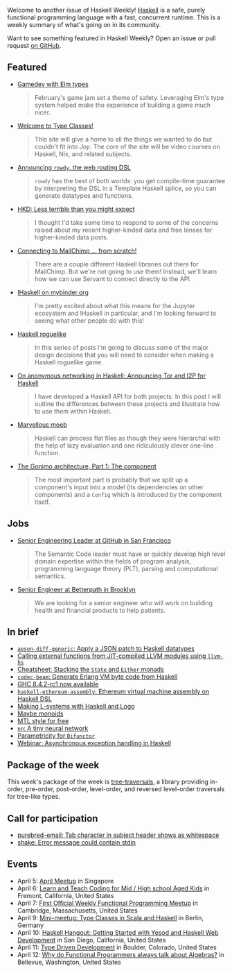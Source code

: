 <!-- 2018-04-05 unpublished -->

Welcome to another issue of Haskell Weekly!
[Haskell](https://haskell-lang.org) is a safe, purely functional programming language with a fast, concurrent runtime.
This is a weekly summary of what's going on in its community.

Want to see something featured in Haskell Weekly?
Open an issue or pull request [on GitHub](https://github.com/haskellweekly/haskellweekly.github.io).

## Featured

-   [Gamedev with Elm types](https://robots.thoughtbot.com/gamedev-with-elm-types)

    > February's game jam set a theme of safety. Leveraging Elm's type system helped make the experience of building a game much nicer.

-   [Welcome to Type Classes!](https://typeclasses.com/news/2018-03-typeclasses-born)

    > This site will give a home to all the things we wanted to do but couldn't fit into _Joy_. The core of the site will be video courses on Haskell, Nix, and related subjects.

-   [Announcing `rowdy`, the web routing DSL](https://np.reddit.com/r/haskell/comments/88wcxv/ann_rowdy_the_web_routing_dsl/)

    > `rowdy` has the best of both worlds: you get compile-time guarantee by interpreting the DSL in a Template Haskell splice, so you can generate datatypes and functions.

-   [HKD: Less terrible than you might expect](http://reasonablypolymorphic.com/blog/hkd-not-terrible)

    > I thought I'd take some time to respond to some of the concerns raised about my recent higher-kinded data and free lenses for higher-kinded data posts.

-   [Connecting to MailChimp ... from scratch!](https://mmhaskell.com/blog/2018/4/2/connecting-to-mailchimpfrom-scratch)

    > There are a couple different Haskell libraries out there for MailChimp. But we're not going to use them! Instead, we'll learn how we can use Servant to connect directly to the API.

-   [IHaskell on mybinder.org](http://vaibhavsagar.com/blog/2018/03/31/ihaskell-mybinder/)

    > I'm pretty excited about what this means for the Jupyter ecosystem and IHaskell in particular, and I'm looking forward to seeing what other people do with this!

-   [Haskell roguelike](https://www.andrevdm.com/posts/2018-04-02-haskell-rogue-like.html)

    > In this series of posts I'm going to discuss some of the major design decisions that you will need to consider when making a Haskell roguelike game.

-   [On anonymous networking in Haskell: Announcing Tor and I2P for Haskell](https://leonmergen.com/on-anonymous-networking-in-haskell-announcing-tor-and-i2p-for-haskell-f1e30f52294f)

    > I have developed a Haskell API for both projects. In this post I will outline the differences between these projects and illustrate how to use them within Haskell.

-   [Marvellous moeb](https://colourcoding.net/2018/03/29/marvellous-moeb/)

    > Haskell can process flat files as though they were hierarchal with the help of lazy evaluation and one ridiculously clever one-line function.

-   [The Gonimo architecture, Part 1: The component](https://github.com/gonimo/gonimo/blob/3ba98fe57325073c64d43ec7945d32f0933d7a54/front/doc/Gonimo-Architecture.md)

    > The most important part is probably that we split up a component's input into a model (its dependencies on other components) and a `Config` which is introduced by the component itself.

## Jobs

-   [Senior Engineering Leader at GitHub in San Francisco](https://boards.greenhouse.io/github/jobs/1106071)

    > The Semantic Code leader must have or quickly develop high level domain expertise within the fields of program analysis, programming language theory (PLT), parsing and computational semantics.

-   [Senior Engineer at Betterpath in Brooklyn](https://www.betterpath.com/jobs)

    > We are looking for a senior engineer who will work on building health and financial products to help patients.

## In brief

-   [`aeson-diff-generic`: Apply a JSON patch to Haskell datatypes](https://github.com/kuribas/aeson-diff-generic/tree/d9ba6a3848c73d8dcb35776fd4881359b5b447cf)
-   [Calling external functions from JIT-compiled LLVM modules using `llvm-hs`](https://purelyfunctional.org/posts/2018-04-02-llvm-hs-jit-external-function.html)
-   [Cheatsheet: Stacking the `State` and `Either` monads](http://jeremymikkola.com/posts/2018_04_02_cheatsheet_state_and_error.html)
-   [`codec-beam`: Generate Erlang VM byte code from Haskell](https://github.com/hkgumbs/codec-beam/tree/fc17e13a2bd9aa17b4a418c191fcc5d8d0c95d92)
-   [GHC 8.4.2-rc1 now available](https://mail.haskell.org/pipermail/ghc-devs/2018-April/015564.html)
-   [`haskell-ethereum-assembly`: Ethereum virtual machine assembly on Haskell DSL](https://github.com/takenobu-hs/haskell-ethereum-assembly/tree/14eeeb6aeefc70a2e4c265ce4ea0568afb9aeeb8)
-   [Making L-systems with Haskell and Logo](https://whatthefunctional.wordpress.com/2018/03/29/making-l-systems-with-haskell-and-logo/)
-   [Maybe monoids](http://blog.ploeh.dk/2018/04/03/maybe-monoids/)
-   [MTL style for free](http://h2.jaguarpaw.co.uk/posts/mtl-style-for-free/)
-   [`nn`: A tiny neural network](https://github.com/saschagrunert/nn/tree/fe9688176c2e2d509b5b5901164ba2538dabf367)
-   [Parametricity for `Bifunctor`](https://byorgey.wordpress.com/2018/03/30/parametricity-for-bifunctor/)
-   [Webinar: Asynchronous exception handling in Haskell](https://www.fpcomplete.com/asynchronous-exception-handling-in-haskell)

## Package of the week

This week's package of the week is [tree-traversals](https://hackage.haskell.org/package/tree-traversals-0.1.0.0),
a library providing in-order, pre-order, post-order, level-order, and reversed level-order traversals for tree-like types.

## Call for participation

-   [purebred-email: Tab character in subject header shows as whitespace](https://github.com/purebred-mua/purebred-email/issues/13)
-   [shake: Error message could contain stdin](https://github.com/ndmitchell/shake/issues/577)

## Events

-   April 5: [April Meetup](https://www.meetup.com/HASKELL-SG/events/248176854/) in Singapore
-   April 6: [Learn and Teach Coding for Mid / High school Aged Kids](https://www.meetup.com/Coding-in-Education-Bay-Area/events/248717027/) in Fremont, California, United States
-   April 7: [First Official Weekly Functional Programming Meetup](https://www.meetup.com/Weekly-Functional-Programming-Meetup/events/249373356/) in Cambridge, Massachusetts, United States
-   April 9: [Mini-meetup: Type Classes in Scala and Haskell](https://www.meetup.com/Scala-Berlin-Brandenburg/events/248699720/) in Berlin, Germany
-   April 10: [Haskell Hangout: Getting Started with Yesod and Haskell Web Development](https://www.meetup.com/Haskell-Hangout/events/248547064/) in San Diego, California, United States
-   April 11: [Type Driven Development](https://www.meetup.com/Boulder-Haskell-Programmers/events/249090504/) in Boulder, Colorado, United States
-   April 12: [Why do Functional Programmers always talk about Algebras?](https://www.meetup.com/Eastside-Fun-c-tional-Programming-Group/events/248722662/) in Bellevue, Washington, United States
